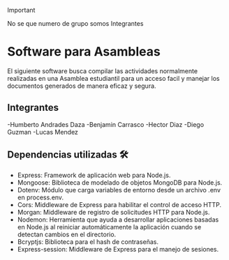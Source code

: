 > [!IMPORTANT]
> No se que numero de grupo somos
>Integrantes


# Software para Asambleas

El siguiente software busca compilar las actividades normalmente realizadas en una Asamblea estudiantil para un acceso facil y manejar los documentos generados de manera eficaz y segura.

## Integrantes 
-Humberto Andrades Daza
-Benjamin Carrasco
-Hector Diaz
-Diego Guzman
-Lucas Mendez

## Dependencias utilizadas 🛠️

- Express: Framework de aplicación web para Node.js.
- Mongoose: Biblioteca de modelado de objetos MongoDB para Node.js.
- Dotenv: Módulo que carga variables de entorno desde un archivo .env en process.env.
- Cors: Middleware de Express para habilitar el control de acceso HTTP.
- Morgan: Middleware de registro de solicitudes HTTP para Node.js.
- Nodemon: Herramienta que ayuda a desarrollar aplicaciones basadas en Node.js al reiniciar automáticamente la aplicación cuando se detectan cambios en el directorio.
- Bcryptjs: Biblioteca para el hash de contraseñas.
- Express-session: Middleware de Express para el manejo de sesiones.